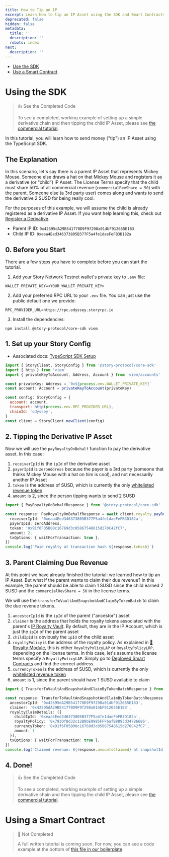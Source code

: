 ```yaml
---
title: How to Tip an IP
excerpt: Learn how to tip an IP Asset using the SDK and Smart Contracts.
deprecated: false
hidden: false
metadata:
  title: ''
  description: ''
  robots: index
next:
  description: ''
---
```

* [Use the SDK](https://docs.story.foundation/docs/how-to-tip-an-ip#using-the-sdk)
* [Use a Smart Contract](https://docs.story.foundation/docs/how-to-tip-an-ip#using-a-smart-contract)

# Using the SDK

> 👍 See the Completed Code
>
> To see a completed, working example of setting up a simple derivative chain and then tipping the child IP Asset, please see [the commercial tutorial](https://github.com/storyprotocol/typescript-tutorial/blob/main/scripts/registerDerivativeCommercial.ts).

In this tutorial, you will learn how to send money ("tip") an IP Asset using the TypeScript SDK.

## The Explanation

In this scenario, let's say there is a parent IP Asset that represents Mickey Mouse. Someone else draws a hat on that Mickey Mouse and registers it as a derivative (or "child") IP Asset. The License Terms specify that the child must share 50% of all commercial revenue (`commercialRevShare = 50`) with the parent. Someone else (a 3rd party user) comes along and wants to send the derivative 2 SUSD for being really cool.

For the purposes of this example, we will assume the child is already registered as a derivative IP Asset. If you want help learning this, check out [Register a Derivative](doc:register-a-derivative).

* Parent IP ID: `0x42595dA29B541770D9F9f298a014bF912655E183`
* Child IP ID: `0xeaa4Eed346373805B377F5a4fe1daeFeFB3D182a`

## 0. Before you Start

There are a few steps you have to complete before you can start the tutorial.

1. Add your Story Network Testnet wallet's private key to `.env` file:

```text env
WALLET_PRIVATE_KEY=<YOUR_WALLET_PRIVATE_KEY>
```

2. Add your preferred RPC URL to your `.env` file. You can just use the public default one we provide:

```text env
RPC_PROVIDER_URL=https://rpc.odyssey.storyrpc.io
```

3. Install the dependencies:

```Text Terminal
npm install @story-protocol/core-sdk viem
```

## 1. Set up your Story Config

* Associated docs: [TypeScript SDK Setup](doc:typescript-sdk-setup)

```javascript main.ts
import { StoryClient, StoryConfig } from '@story-protocol/core-sdk'
import { http } from 'viem'
import { privateKeyToAccount, Address, Account } from 'viem/accounts'

const privateKey: Address = `0x${process.env.WALLET_PRIVATE_KEY}`
const account: Account = privateKeyToAccount(privateKey)

const config: StoryConfig = {  
  account: account,  
  transport: http(process.env.RPC_PROVIDER_URL),  
  chainId: 'odyssey',  
}  
const client = StoryClient.newClient(config)
```

## 2. Tipping the Derivative IP Asset

Now we will use the `payRoyaltyOnBehalf` function to pay the derivative asset. In this case:

1. `receiverIpId` is the `ipId` of the derivative asset
2. `payerIpId` is `zeroAddress` because the payer is a 3rd party (someone that thinks Mickey Mouse with a hat on him is cool), and not necessarily another IP Asset
3. `token` is the address of SUSD, which is currently the only [whitelisted revenue token](https://docs.story.foundation/docs/ip-royalty-vault#whitelisted-revenue-tokens) 
4. `amount` is 2, since the person tipping wants to send 2 SUSD

```typescript main.ts
import { PayRoyaltyOnBehalfResponse } from '@story-protocol/core-sdk'

const response: PayRoyaltyOnBehalfResponse = await client.royalty.payRoyaltyOnBehalf({
  receiverIpId: '0xeaa4Eed346373805B377F5a4fe1daeFeFB3D182a',
  payerIpId: zeroAddress,
  token: '0x91f6F05B08c16769d3c85867548615d270C42fC7',
  amount: 2,
  txOptions: { waitForTransaction: true },
})
console.log(`Paid royalty at transaction hash ${response.txHash}`)
```

## 3. Parent Claiming Due Revenue

At this point we have already finished the tutorial: we learned how to tip an IP Asset. But what if the parent wants to claim their due revenue? In this example, the parent should be able to claim 1 SUSD since the child earned 2 SUSD and the `commercialRevShare = 50` in the license terms.

We will use the `transferToVaultAndSnapshotAndClaimByTokenBatch` to claim the due revenue tokens. 

1. `ancestorIpId` is the `ipId` of the parent ("ancestor") asset
2. `claimer` is the address that holds the royalty tokens associated with the parent's [IP Royalty Vault](doc:ip-royalty-vault). By default, they are in the IP Account, which is just the `ipId` of the parent asset
3. `childIpId` is obviously the `ipId` of the child asset
4. `royaltyPolicy` is the address of the royalty policy. As explained in [💸 Royalty Module](doc:royalty-module), this is either `RoyaltyPolicyLAP` or `RoyaltyPolicyLRP`, depending on the license terms. In this case, let's assume the license terms specify a `RoyaltyPolicyLAP`. Simply go to [Deployed Smart Contracts](doc:deployed-smart-contracts) and find the correct address.
5. `currencyToken` is the address of SUSD, which is currently the only [whitelisted revenue token](https://docs.story.foundation/docs/ip-royalty-vault#whitelisted-revenue-tokens)
6. `amount` is 1, since the parent should have 1 SUSD available to claim

```typescript main.ts
import { TransferToVaultAndSnapshotAndClaimByTokenBatchResponse } from '@story-protocol/core-sdk'

const response: TransferToVaultAndSnapshotAndClaimByTokenBatchResponse = await client.royalty.transferToVaultAndSnapshotAndClaimByTokenBatch({
  ancestorIpId: '0x42595dA29B541770D9F9f298a014bF912655E183',
  claimer: '0x42595dA29B541770D9F9f298a014bF912655E183',
  royaltyClaimDetails: [{ 
    childIpId: '0xeaa4Eed346373805B377F5a4fe1daeFeFB3D182a', 
    royaltyPolicy: '0x793Df8d32c12B0bE9985FFF6afB8893d347B6686', 
    currencyToken: '0x91f6F05B08c16769d3c85867548615d270C42fC7', 
    amount: 1 
  }],
  txOptions: { waitForTransaction: true },
})
console.log(`Claimed revenue: ${response.amountsClaimed} at snapshotId ${response.snapshotId}`)
```

## 4. Done!

> 👍 See the Completed Code
>
> To see a completed, working example of setting up a simple derivative chain and then tipping the child IP Asset, please see [the commercial tutorial](https://github.com/storyprotocol/typescript-tutorial/blob/main/scripts/registerDerivativeCommercial.ts).

# Using a Smart Contract

> 🚧 Not Completed
>
> A full written tutorial is coming soon. For now, you can see a code example at the bottom of [this file in our boilerplate](https://github.com/storyprotocol/story-protocol-boilerplate/blob/main/test/IPARoyalty.t.sol).
